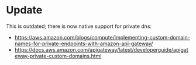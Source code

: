 # Update

This is outdated; there is now native support for private dns:

- https://aws.amazon.com/blogs/compute/implementing-custom-domain-names-for-private-endpoints-with-amazon-api-gateway/
- https://docs.aws.amazon.com/apigateway/latest/developerguide/apigateway-private-custom-domains.html
